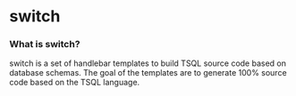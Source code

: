 # switch #

### What is switch?

switch is a set of handlebar templates to build TSQL source code based on database schemas.  The goal of the templates are to generate 100% source code based on the TSQL language.  

